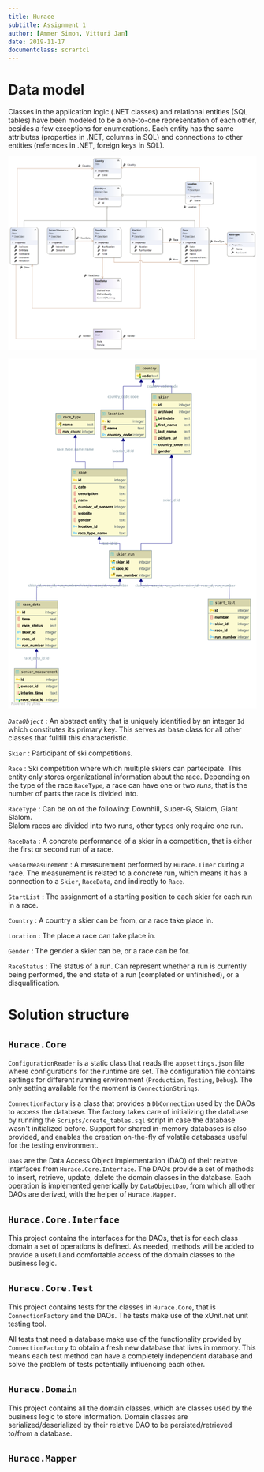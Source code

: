 ```yaml
---
title: Hurace
subtitle: Assignment 1
author: [Ammer Simon, Vitturi Jan]
date: 2019-11-17
documentclass: scrartcl
---
```


# Data model

Classes in the application logic (.NET classes) and relational entities (SQL tables) have been modeled to be a one-to-one representation of each other, besides a few exceptions for enumerations. Each entity has the same attributes (properties in .NET, columns in SQL) and connections to other entities (refernces in .NET, foreign keys in SQL).

![Class Diagram](assets/cld.png)

![Entity Relationship Diagram](assets/erd.png)

*`DataObject`*
: An abstract entity that is uniquely identified by an integer `Id` which constitutes its primary key. This serves as base class for all other classes that fullfill this characteristic.

`Skier`
: Participant of ski competitions.

`Race`
: Ski competition where which multiple skiers can partecipate. This entity only stores organizational information about the race. Depending on the type of the race `RaceType`, a race can have one or two *runs*, that is the number of parts the race is divided into.

`RaceType`
: Can be on of the following: Downhill, Super-G, Slalom, Giant Slalom.  
Slalom races are divided into two runs, other types only require one run.

`RaceData`
: A concrete performance of a skier in a competition, that is either the first or second run of a race.

`SensorMeasurement`
: A measurement performed by `Hurace.Timer` during a race. The measurement is related to a concrete run, which means it has a connection to a `Skier`, `RaceData`, and indirectly to `Race`.

`StartList`
: The assignment of a starting position to each skier for each run in a race.

`Country`
: A country a skier can be from, or a race take place in.

`Location`
: The place a race can take place in.

`Gender`
: The gender a skier can be, or a race can be for.

`RaceStatus`
: The status of a run. Can represent whether a run is currently being performed, the end state of a run (completed or unfinished), or a disqualification.

# Solution structure

## `Hurace.Core`

`ConfigurationReader` is a static class that reads the `appsettings.json` file where configurations for the runtime are set. The configuration file contains settings for different running environment (`Production`, `Testing`, `Debug`). The only setting available for the moment is `ConnectionStrings`.

`ConnectionFactory` is a class that provides a `DbConnection` used by the DAOs to access the database. The factory takes care of initializing the database by running the `Scripts/create_tables.sql` script in case the database wasn't initialized before. Support for shared in-memory databases is also provided, and enables the creation on-the-fly of volatile databases useful for the testing environment.

`Daos` are the Data Access Object implementation (DAO) of their relative interfaces from `Hurace.Core.Interface`. The DAOs provide a set of methods to insert, retrieve, update, delete the domain classes in the database. Each operation is implemented generically by `DataObjectDao`, from which all other DAOs are derived, with the helper of `Hurace.Mapper`.

## `Hurace.Core.Interface`

This project contains the interfaces for the DAOs, that is for each class domain a set of operations is defined. As needed, methods will be added to provide a useful and comfortable access of the domain classes to the business logic.

## `Hurace.Core.Test`

This project contains tests for the classes in `Hurace.Core`, that is `ConnectionFactory` and the DAOs. The tests make use of the xUnit.net unit testing tool.

All tests that need a database make use of the functionality provided by `ConnectionFactory` to obtain a fresh new database that lives in memory. This means each test method can have a completely independent database and solve the problem of tests potentially influencing each other.

## `Hurace.Domain`

This project contains all the domain classes, which are classes used by the business logic to store information. Domain classes are serialized/deserialized by their relative DAO to be persisted/retrieved to/from a database.

## `Hurace.Mapper`
